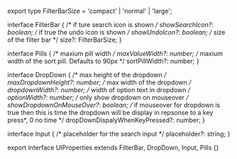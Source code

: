 export type FilterBarSize = 'compact' | 'normal' | 'large';

interface FilterBar {
  /* if ture search icon is shown */
  showSearchIcon?: boolean;
  /* if true the undo icon is shown */
  showUndoIcon?: boolean;
  /* size of the filter bar */
  size?: FilterBarSize;
}

interface Pills {
  /* maxium pill width */
  maxValueWidth?: number;
  /* maxium width of the sort pill. Defaults to 90px */
  sortPillWidth?: number;
}

interface DropDown {
  /* max height of the dropdown */
  maxDropdownHeight?: number;
  /* max width of the dropdown */
  dropdownWidth?: number;
  /* width of option text in dropdown */
  optionWidth?: number;
  /* only show dropdown on mouseover */
  showDropdownOnMouseOver?: boolean;
  /* if mouseover for dropdown is true then this is time the dropdown will be display in repsonse to a key press*, 0 no time */
  dropDownDispalyWhenKeyPressed?: number;
}

interface Input {
  /* placeholder for the search input */
  placeholder?: string;
}

export interface UIProperties extends FilterBar, DropDown, Input, Pills {}
